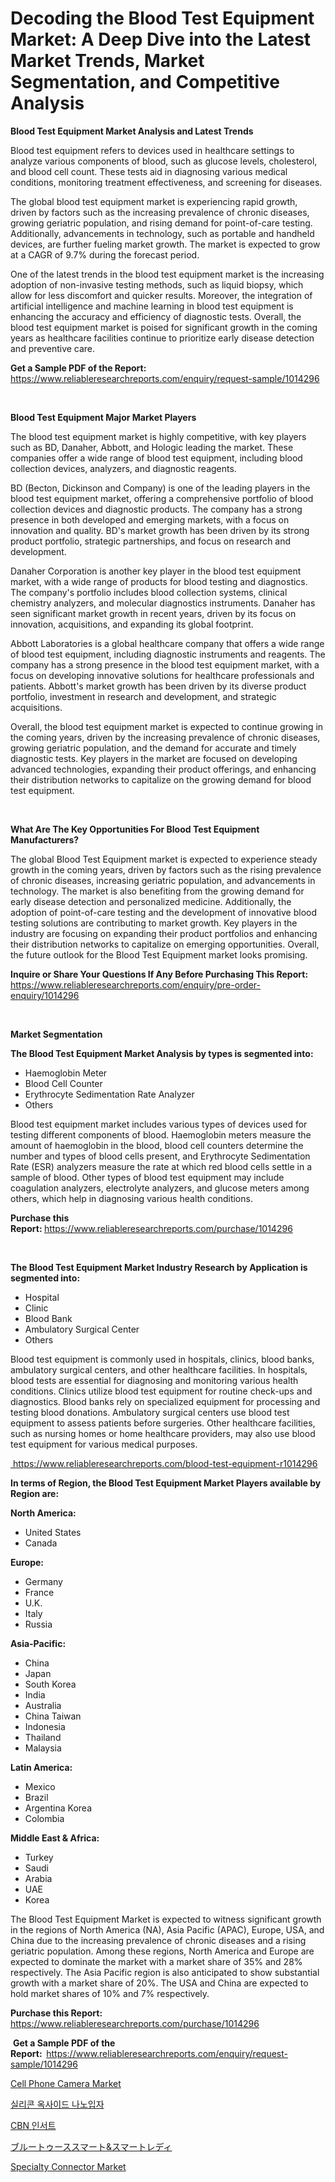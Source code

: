 <p><h1>Decoding the Blood Test Equipment Market: A Deep Dive into the Latest Market Trends, Market Segmentation, and Competitive Analysis</h1></p><p><strong>Blood Test Equipment Market Analysis and Latest Trends</strong></p>
<p><p>Blood test equipment refers to devices used in healthcare settings to analyze various components of blood, such as glucose levels, cholesterol, and blood cell count. These tests aid in diagnosing various medical conditions, monitoring treatment effectiveness, and screening for diseases.</p><p>The global blood test equipment market is experiencing rapid growth, driven by factors such as the increasing prevalence of chronic diseases, growing geriatric population, and rising demand for point-of-care testing. Additionally, advancements in technology, such as portable and handheld devices, are further fueling market growth. The market is expected to grow at a CAGR of 9.7% during the forecast period.</p><p>One of the latest trends in the blood test equipment market is the increasing adoption of non-invasive testing methods, such as liquid biopsy, which allow for less discomfort and quicker results. Moreover, the integration of artificial intelligence and machine learning in blood test equipment is enhancing the accuracy and efficiency of diagnostic tests. Overall, the blood test equipment market is poised for significant growth in the coming years as healthcare facilities continue to prioritize early disease detection and preventive care.</p></p>
<p><strong>Get a Sample PDF of the Report:&nbsp;</strong> <a href="https://www.reliableresearchreports.com/enquiry/request-sample/1014296">https://www.reliableresearchreports.com/enquiry/request-sample/1014296</a></p>
<p>&nbsp;</p>
<p><strong>Blood Test Equipment Major Market Players</strong></p>
<p><p>The blood test equipment market is highly competitive, with key players such as BD, Danaher, Abbott, and Hologic leading the market. These companies offer a wide range of blood test equipment, including blood collection devices, analyzers, and diagnostic reagents.</p><p>BD (Becton, Dickinson and Company) is one of the leading players in the blood test equipment market, offering a comprehensive portfolio of blood collection devices and diagnostic products. The company has a strong presence in both developed and emerging markets, with a focus on innovation and quality. BD's market growth has been driven by its strong product portfolio, strategic partnerships, and focus on research and development.</p><p>Danaher Corporation is another key player in the blood test equipment market, with a wide range of products for blood testing and diagnostics. The company's portfolio includes blood collection systems, clinical chemistry analyzers, and molecular diagnostics instruments. Danaher has seen significant market growth in recent years, driven by its focus on innovation, acquisitions, and expanding its global footprint.</p><p>Abbott Laboratories is a global healthcare company that offers a wide range of blood test equipment, including diagnostic instruments and reagents. The company has a strong presence in the blood test equipment market, with a focus on developing innovative solutions for healthcare professionals and patients. Abbott's market growth has been driven by its diverse product portfolio, investment in research and development, and strategic acquisitions.</p><p>Overall, the blood test equipment market is expected to continue growing in the coming years, driven by the increasing prevalence of chronic diseases, growing geriatric population, and the demand for accurate and timely diagnostic tests. Key players in the market are focused on developing advanced technologies, expanding their product offerings, and enhancing their distribution networks to capitalize on the growing demand for blood test equipment.</p></p>
<p>&nbsp;</p>
<p><strong>What Are The Key Opportunities For Blood Test Equipment Manufacturers?</strong></p>
<p><p>The global Blood Test Equipment market is expected to experience steady growth in the coming years, driven by factors such as the rising prevalence of chronic diseases, increasing geriatric population, and advancements in technology. The market is also benefiting from the growing demand for early disease detection and personalized medicine. Additionally, the adoption of point-of-care testing and the development of innovative blood testing solutions are contributing to market growth. Key players in the industry are focusing on expanding their product portfolios and enhancing their distribution networks to capitalize on emerging opportunities. Overall, the future outlook for the Blood Test Equipment market looks promising.</p></p>
<p><strong>Inquire or Share Your Questions If Any Before Purchasing This Report:</strong> <a href="https://www.reliableresearchreports.com/enquiry/pre-order-enquiry/1014296">https://www.reliableresearchreports.com/enquiry/pre-order-enquiry/1014296</a></p>
<p>&nbsp;</p>
<p><strong>Market Segmentation</strong></p>
<p><strong>The Blood Test Equipment Market Analysis by types is segmented into:</strong></p>
<p><ul><li>Haemoglobin Meter</li><li>Blood Cell Counter</li><li>Erythrocyte Sedimentation Rate Analyzer</li><li>Others</li></ul></p>
<p><p>Blood test equipment market includes various types of devices used for testing different components of blood. Haemoglobin meters measure the amount of haemoglobin in the blood, blood cell counters determine the number and types of blood cells present, and Erythrocyte Sedimentation Rate (ESR) analyzers measure the rate at which red blood cells settle in a sample of blood. Other types of blood test equipment may include coagulation analyzers, electrolyte analyzers, and glucose meters among others, which help in diagnosing various health conditions.</p></p>
<p><strong>Purchase this Report:&nbsp;</strong><a href="https://www.reliableresearchreports.com/purchase/1014296">https://www.reliableresearchreports.com/purchase/1014296</a></p>
<p>&nbsp;</p>
<p><strong>The Blood Test Equipment Market Industry Research by Application is segmented into:</strong></p>
<p><ul><li>Hospital</li><li>Clinic</li><li>Blood Bank</li><li>Ambulatory Surgical Center</li><li>Others</li></ul></p>
<p><p>Blood test equipment is commonly used in hospitals, clinics, blood banks, ambulatory surgical centers, and other healthcare facilities. In hospitals, blood tests are essential for diagnosing and monitoring various health conditions. Clinics utilize blood test equipment for routine check-ups and diagnostics. Blood banks rely on specialized equipment for processing and testing blood donations. Ambulatory surgical centers use blood test equipment to assess patients before surgeries. Other healthcare facilities, such as nursing homes or home healthcare providers, may also use blood test equipment for various medical purposes.</p></p>
<p><a href="https://www.reliableresearchreports.com/blood-test-equipment-r1014296">&nbsp;https://www.reliableresearchreports.com/blood-test-equipment-r1014296</a></p>
<p><strong>In terms of Region, the Blood Test Equipment Market Players available by Region are:</strong></p>
<p>
    <p> <strong> North America: </strong>
        <ul>
            <li>United States</li>
            <li>Canada</li>
        </ul>
        </p> 
    <p> <strong> Europe: </strong>
        <ul>
            <li>Germany</li>
            <li>France</li>
            <li>U.K.</li>
            <li>Italy</li>
            <li>Russia</li>
        </ul>
        </p> 
    <p> <strong> Asia-Pacific: </strong>
        <ul>
            <li>China</li>
            <li>Japan</li>
            <li>South Korea</li>
            <li>India</li>
            <li>Australia</li>
            <li>China Taiwan</li>
            <li>Indonesia</li>
            <li>Thailand</li>
            <li>Malaysia</li>
        </ul>
        </p> 
    <p> <strong> Latin America: </strong>
        <ul>
            <li>Mexico</li>
            <li>Brazil</li>
            <li>Argentina Korea</li>
            <li>Colombia</li>
        </ul>
        </p> 
    <p> <strong> Middle East & Africa: </strong>
        <ul>
            <li>Turkey</li>
            <li>Saudi</li>
            <li>Arabia</li>
            <li>UAE</li>
            <li>Korea</li>
        </ul>
    </p>
    </p>
<p><p>The Blood Test Equipment Market is expected to witness significant growth in the regions of North America (NA), Asia Pacific (APAC), Europe, USA, and China due to the increasing prevalence of chronic diseases and a rising geriatric population. Among these regions, North America and Europe are expected to dominate the market with a market share of 35% and 28% respectively. The Asia Pacific region is also anticipated to show substantial growth with a market share of 20%. The USA and China are expected to hold market shares of 10% and 7% respectively.</p></p>
<p><strong>Purchase this Report: </strong><a href="https://www.reliableresearchreports.com/purchase/1014296">https://www.reliableresearchreports.com/purchase/1014296</a></p>
<p>&nbsp;<strong>Get a Sample PDF of the Report:&nbsp;&nbsp;</strong><a href="https://www.reliableresearchreports.com/enquiry/request-sample/1014296">https://www.reliableresearchreports.com/enquiry/request-sample/1014296</a></p>
<p><strong></strong></p>
<p><p><a href="https://www.linkedin.com/pulse/cell-phone-cameranbspmarket-focuses-market-share-size-projected-4nnye?trackingId=y%2BlOwDngRzZy0FihuRq8fA%3D%3D">Cell Phone Camera Market</a></p><p><a href="https://medium.com/@mslonkoss78/%EC%8B%A4%EB%A6%AC%EC%BD%98-%EC%82%B0%ED%99%94%EB%AC%BC-%EB%82%98%EB%85%B8%EC%9E%85%EC%9E%90-%EC%8B%9C%EC%9E%A5-%EA%B2%BD%EC%9F%81-%EB%B6%84%EC%84%9D-%EC%8B%9C%EC%9E%A5-%EB%8F%99%ED%96%A5-%EB%B0%8F-2031%EB%85%84%EA%B9%8C%EC%A7%80%EC%9D%98-%EC%98%88%EC%B8%A1-d3f6fbebca16">실리콘 옥사이드 나노입자</a></p><p><a href="https://medium.com/@ikeschumm04/cbn-%EC%82%BD%EC%9E%85%EB%AC%BC-%EC%8B%9C%EC%9E%A5-%EC%A0%84%EB%A7%9D-%EC%82%B0%EC%97%85-%EA%B0%9C%EC%9A%94-%EB%B0%8F-%EC%98%88%EC%B8%A1-2024%EB%85%84%EC%97%90%EC%84%9C-2031%EB%85%84%EA%B9%8C%EC%A7%80-e6dddddd7db4">CBN 인서트</a></p><p><a href="https://medium.com/@brittanyvon2023/bluetooth-smart%E3%81%8A%E3%82%88%E3%81%B3smart-ready%E3%81%AE%E5%B8%82%E5%A0%B4%E3%83%A1%E3%83%88%E3%83%AA%E3%82%AF%E3%82%B9%E3%81%AE%E3%83%87%E3%82%B3%E3%83%BC%E3%83%89-%E5%B8%82%E5%A0%B4%E3%82%B7%E3%82%A7%E3%82%A2-%E3%83%88%E3%83%AC%E3%83%B3%E3%83%89-%E6%88%90%E9%95%B7%E3%83%91%E3%82%BF%E3%83%BC%E3%83%B3-e9a55f4e5030">ブルートゥーススマート&スマートレディ</a></p><p><a href="https://www.linkedin.com/pulse/specialty-connector-market-size-reveals-best-marketing-9j3we?trackingId=3AgGaemSeveAXVYxyilFiQ%3D%3D">Specialty Connector Market</a></p></p>